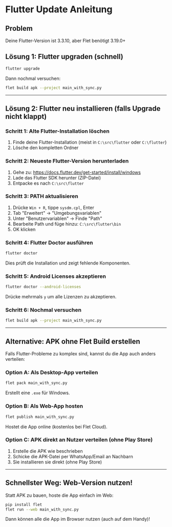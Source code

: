 # Flutter Update Anleitung

## Problem
Deine Flutter-Version ist 3.3.10, aber Flet benötigt 3.19.0+

## Lösung 1: Flutter upgraden (schnell)

```bash
flutter upgrade
```

Dann nochmal versuchen:

```bash
flet build apk --project main_with_sync.py
```

---

## Lösung 2: Flutter neu installieren (falls Upgrade nicht klappt)

### Schritt 1: Alte Flutter-Installation löschen

1. Finde deine Flutter-Installation (meist in `C:\src\flutter` oder `C:\flutter`)
2. Lösche den kompletten Ordner

### Schritt 2: Neueste Flutter-Version herunterladen

1. Gehe zu: https://docs.flutter.dev/get-started/install/windows
2. Lade das Flutter SDK herunter (ZIP-Datei)
3. Entpacke es nach `C:\src\flutter`

### Schritt 3: PATH aktualisieren

1. Drücke `Win + R`, tippe `sysdm.cpl`, Enter
2. Tab "Erweitert" → "Umgebungsvariablen"
3. Unter "Benutzervariablen" → Finde "Path"
4. Bearbeite Path und füge hinzu: `C:\src\flutter\bin`
5. OK klicken

### Schritt 4: Flutter Doctor ausführen

```bash
flutter doctor
```

Dies prüft die Installation und zeigt fehlende Komponenten.

### Schritt 5: Android Licenses akzeptieren

```bash
flutter doctor --android-licenses
```

Drücke mehrmals `y` um alle Lizenzen zu akzeptieren.

### Schritt 6: Nochmal versuchen

```bash
flet build apk --project main_with_sync.py
```

---

## Alternative: APK ohne Flet Build erstellen

Falls Flutter-Probleme zu komplex sind, kannst du die App auch anders verteilen:

### Option A: Als Desktop-App verteilen

```bash
flet pack main_with_sync.py
```

Erstellt eine `.exe` für Windows.

### Option B: Als Web-App hosten

```bash
flet publish main_with_sync.py
```

Hostet die App online (kostenlos bei Flet Cloud).

### Option C: APK direkt an Nutzer verteilen (ohne Play Store)

1. Erstelle die APK wie beschrieben
2. Schicke die APK-Datei per WhatsApp/Email an Nachbarn
3. Sie installieren sie direkt (ohne Play Store)

---

## Schnellster Weg: Web-Version nutzen!

Statt APK zu bauen, hoste die App einfach im Web:

```bash
pip install flet
flet run --web main_with_sync.py
```

Dann können alle die App im Browser nutzen (auch auf dem Handy)!
